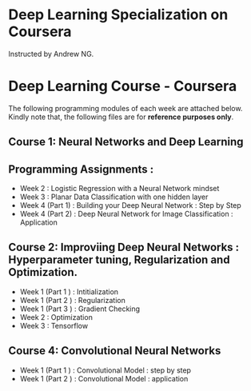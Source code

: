 # Deep Learning Specialization on Coursera

Instructed by Andrew NG. 


Deep Learning Course - Coursera 
====== 

The following programming modules of each week are attached below. Kindly note that, the following files are for **reference purposes only**.

Course 1: Neural Networks and Deep Learning 
-
Programming Assignments :
-
* Week 2 : Logistic Regression with a Neural Network mindset 
* Week 3 : Planar Data Classification with one hidden layer
* Week 4  (Part 1) : Building your Deep Neural Network : Step by Step 
* Week 4  (Part 2) : Deep Neural Network for Image Classification : Application 


Course 2: Improviing Deep Neural Networks : Hyperparameter tuning, Regularization and Optimization. 
-
* Week 1 (Part 1 ) : Intitialization
* Week 1 (Part 2 ) : Regularization
* Week 1 (Part 3 ) : Gradient Checking 
* Week 2           : Optimization 
* Week 3           : Tensorflow 

Course 4: Convolutional Neural Networks
-
* Week 1 (Part 1 ) : Convolutional Model : step by step
* Week 1 (Part 2 ) : Convolutional Model : application 





